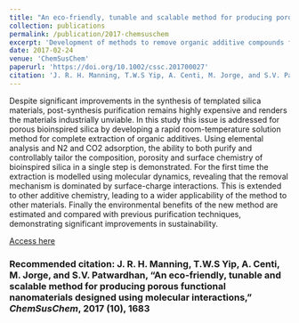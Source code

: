 ```yaml
---
title: "An eco-friendly, tunable and scalable method for producing porous functional nanomaterials designed using molecular interactions"
collection: publications
permalink: /publication/2017-chemsuschem
excerpt: 'Development of methods to remove organic additive compounds from bioinspired silica materials by mild acid extraction.'
date: 2017-02-24
venue: 'ChemSusChem'
paperurl: 'https://doi.org/10.1002/cssc.201700027'
citation: 'J. R. H. Manning, T.W.S Yip, A. Centi, M. Jorge, and S.V. Patwardhan, “An eco-friendly, tunable and scalable method for producing porous functional nanomaterials designed using molecular interactions,” _ChemSusChem_, 2017 (10), 1683'
---
```

Despite significant improvements in the synthesis of templated silica materials, post-synthesis purification remains highly expensive and renders the materials industrially unviable. In this study this issue is addressed for porous bioinspired silica by developing a rapid room-temperature solution method for complete extraction of organic additives. Using elemental analysis and N2 and CO2 adsorption, the ability to both purify and controllably tailor the composition, porosity and surface chemistry of bioinspired silica in a single step is demonstrated. For the first time the extraction is modelled using molecular dynamics, revealing that the removal mechanism is dominated by surface-charge interactions. This is extended to other additive chemistry, leading to a wider applicability of the method to other materials. Finally the environmental benefits of the new method are estimated and compared with previous purification techniques, demonstrating significant improvements in sustainability.

[Access here](https://doi.org/10.1002/cssc.201700027)

### Recommended citation: J. R. H. Manning, T.W.S Yip, A. Centi, M. Jorge, and S.V. Patwardhan, “An eco-friendly, tunable and scalable method for producing porous functional nanomaterials designed using molecular interactions,” _ChemSusChem_, 2017 (**10**), 1683
